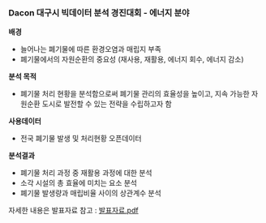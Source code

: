 ### Dacon 대구시 빅데이터 분석 경진대회 - 에너지 분야 


**배경**
- 늘어나는 폐기물에 따른 환경오염과 매립지 부족
- 폐기물에서의 자원순환의 중요성 (재사용, 재활용, 에너지 회수, 에너지 감소) 

**분석 목적**
- 폐기물 처리 현황을 분석함으로써 폐기물 관리의 효율성을 높이고, 지속 가능한 자원순환 도시로 발전할 수 있는 전략을 수립하고자 함 

**사용데이터**
- 전국 폐기물 발생 및 처리현황 오픈데이터


**분석결과**
- 폐기물 처리 과정 중 재활용 과정에 대한 분석
- 소각 시설의 총 효율에 미치는 요소 분석
- 폐기물 발생량과 매립비율 사이의 상관계수 분석

자세한 내용은 발표자료 참고 : [발표자료.pdf](https://github.com/user-attachments/files/18002944/default.pdf)

